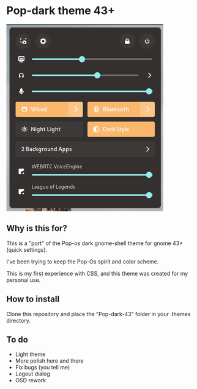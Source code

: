 # Pop-dark theme 43+

[<img src="Images/screenshot-dark.png">](Images/vm_exemple.png)

## Why is this for?

This is a "port" of the Pop-os dark gnome-shell theme for gnome 43+ (quick settings).

I've been trying to keep the Pop-Os spirit and color scheme.

This is my first experience with CSS, and this theme was created for my personal use.

## How to install

Clone this repository and place the "Pop-dark-43" folder in your .themes directory.

## To do

- Light theme
- More polish here and there
- Fix bugs (you tell me)
- Logout dialog
- OSD rework